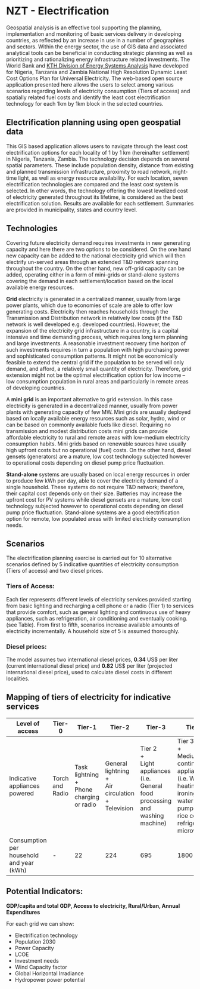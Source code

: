 # NZT - Electrification

Geospatial analysis is an effective tool supporting the planning,
implementation and monitoring of basic services delivery in developing
countries, as reflected by an increase in use in a number of
geographies and sectors. Within the energy sector, the use of GIS data
and associated analytical tools can be beneficial in conducting
strategic planning as well as prioritizing and rationalizing energy
infrastructure related investments. The World Bank and
[KTH Division of Energy Systems Analysis](https://www.kth.se/en/itm/inst/energiteknik/forskning/desa/welcome-to-the-unit-of-energy-systems-analysis-kth-desa-1.197296)
have developed for Nigeria, Tanzania and Zambia National High
Resolution Dynamic Least Cost Options Plan for Universal
Electricity. The web-based open source application presented here
allows the users to select among various scenarios regarding levels of
electricity consumption (Tiers of access) and spatially related fuel
costs and identify the least cost electrification technology for each
1km by 1km block in the selected countries.

## Electrification planning using open geospatial data

This GIS based application allows users to navigate through the least
cost electrification options for each locality of 1 by 1 km
(hereinafter settlement) in Nigeria, Tanzania, Zambia. The technology
decision depends on several spatial parameters. These include
population density, distance from existing and planned transmission
infrastructure, proximity to road network, night-time light, as well
as energy resource availability. For each location, seven
electrification technologies are compared and the least cost system is
selected. In other words, the technology offering the lowest levelized
cost of electricity generated throughout its lifetime, is considered
as the best electrification solution. Results are available for each
settlement. Summaries are provided in municipality, states and country
level.

## Technologies

Covering future electricity demand requires investments in new
generating capacity and here there are two options to be
considered. On the one hand new capacity can be added to the national
electricity grid which will then electrify un-served areas through an
extended T&D network spanning throughout the country. On the other
hand, new off-grid capacity can be added, operating either in a form
of mini-grids or stand-alone systems covering the demand in each
settlement/location based on the local available energy
resources.

**Grid** electricity is generated in a centralized manner, usually
from large power plants, which due to economies of scale are able to
offer low generating costs. Electricity then reaches households
through the Transmission and Distribution network in relatively low
costs (if the T&D network is well developed e.g. developed
countries). However, the expansion of the electricity grid
infrastructure in a country, is a capital intensive and time demanding
process, which requires long term planning and large investments. A
reasonable investment recovery time horizon of such investments
requires in turn a population with high purchasing power and
sophisticated consumption patterns. It might not be economically
feasible to extend the central grid if the population to be served
will only demand, and afford, a relatively small quantity of
electricity. Therefore, grid extension might not be the optimal
electrification option for low income – low consumption population in
rural areas and particularly in remote areas of developing countries.

A **mini grid** is an important alternative to grid extension. In this
case electricity is generated in a decentralized manner, usually from
power plants with generating capacity of few MW. Mini grids are
usually deployed based on locally available energy resources such as
solar, hydro, wind or can be based on commonly available fuels like
diesel. Requiring no transmission and modest distribution costs mini
grids can provide affordable electricity to rural and remote areas
with low-medium electricity consumption habits. Mini grids based on
renewable sources have usually high upfront costs but no operational
(fuel) costs. On the other hand, diesel gensets (generators) are a
mature, low cost technology subjected however to operational costs
depending on diesel pump price fluctuation.

**Stand-alone** systems are usually based on local energy resources in
order to produce few kWh per day, able to cover the electricity demand
of a single household. These systems do not require T&D network;
therefore, their capital cost depends only on their size. Batteries
may increase the upfront cost for PV systems while diesel gensets are
a mature, low cost technology subjected however to operational costs
depending on diesel pump price fluctuation. Stand-alone systems are a
good electrification option for remote, low populated areas with
limited electricity consumption needs.

## Scenarios

The electrification planning exercise is carried out for 10
alternative scenarios defined by 5 indicative quantities of
electricity consumption (Tiers of access) and two diesel prices.

### Tiers of Access:

Each tier represents different levels of electricity services provided
starting from basic lighting and recharging a cell phone or a radio
(Tier 1) to services that provide comfort, such as general lighting
and continuous use of heavy appliances, such as refrigeration, air
conditioning and eventually cooking. (see Table). From first to fifth,
scenarios increase available amounts of electricity incrementally. A
household size of 5 is assumed thoroughly.

### Diesel prices:

The model assumes two international diesel prices, **0.34** US$ per
liter (current international diesel price) and **0.82** US$ per liter
(projected international diesel price), used to calculate diesel costs
in different localities.


## Mapping of tiers of electricity for indicative services


| Level of access | Tier-0 | Tier-1 | Tier-2 | Tier-3 | Tier-4 | Tier-5 |
|-----------------|--------|--------|--------|--------|--------|--------|
| Indicative appliances powered | Torch and Radio | Task lightning <br />+<br /> Phone charging or radio | General lightning <br />+<br /> Air circulation <br />+<br /> Television | Tier 2 <br />+<br /> Light appliances <br /> (i.e. General food processing and washing machine) | Tier 3 <br />+<br /> Medium or continuous appliances <br /> (i.e. Water heating, ironing, water pumping rice cooking, refrigeration, microwave) | Tier 4 <br />+<br /> Heavy or continuous appliances <br /> (i.e. Air conditioning) |
| Consumption per <br /> household and year (kWh) | - | 22 | 224 | 695 | 1800 | 2195 |

## Potential Indicators:

**GDP/capita and total GDP, Access to electricity, Rural/Urban, Annual Expenditures**

For each grid we can show:
- Electrification technology
- Population 2030
- Power Capacity
- LCOE
- Investment needs
- Wind Capacity factor
- Global Horizontal Irradiance
- Hydropower power potential
